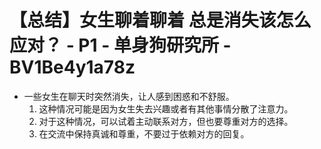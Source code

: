 # 【总结】女生聊着聊着 总是消失该怎么应对？ - P1 - 单身狗研究所 - BV1Be4y1a78z

-   一些女生在聊天时突然消失，让人感到困惑和不舒服。
    1.  这种情况可能是因为女生失去兴趣或者有其他事情分散了注意力。
    2.  对于这种情况，可以试着主动联系对方，但也要尊重对方的选择。
    3.  在交流中保持真诚和尊重，不要过于依赖对方的回复。